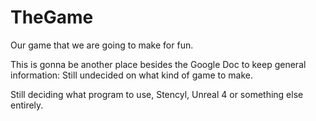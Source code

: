 # TheGame
Our game that we are going to make for fun.

This is gonna be another place besides the Google Doc to keep general information:
  Still undecided on what kind of game to make.
  
  Still deciding what program to use, Stencyl, Unreal 4 or something else entirely.
